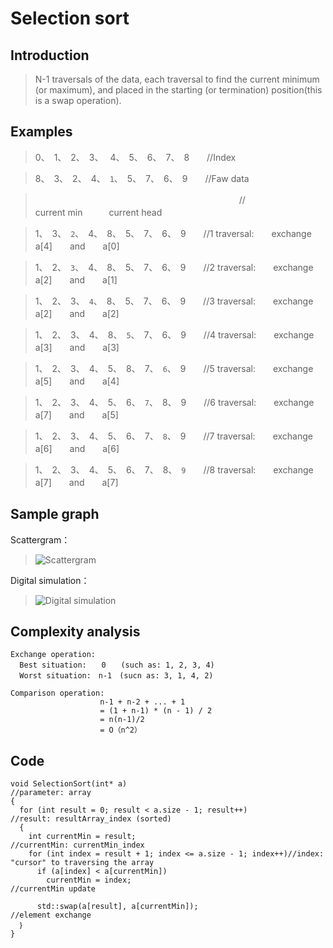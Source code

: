 # Selection sort
## Introduction

> N-1 traversals of the data, each traversal to find the current minimum (or maximum), and placed in the starting (or termination) position(this is a swap operation).   

## Examples

> 0、　1、　2、　3、　  4、　5、　6、　7、　8　　//Index

> 8、　3、　2、　4、　`1`、　5、　7、　6、　9　　//Faw data

>　　　　　　　　　　　　　　　　　　　　　　　    //　　　　　　　　　　　current min　　　current head

> 1、　3、　`2`、　4、　8、　5、　7、　6、　9　　//1 traversal:　　exchange　　a[4]　　and　　a[0]　　

> 1、　2、　`3`、　4、　8、　5、　7、　6、　9　　//2 traversal:　　exchange　　a[2]　　and　　a[1]

> 1、　2、　3、　`4`、　8、　5、　7、　6、　9　　//3 traversal:　　exchange　　a[2]　　and　　a[2]

> 1、　2、　3、　4、　8、　`5`、　7、　6、　9　　//4 traversal:　　exchange　　a[3]　　and　　a[3]

> 1、　2、　3、　4、　5、　8、　7、　`6`、　9　　//5 traversal:　　exchange　　a[5]　　and　　a[4]

> 1、　2、　3、　4、　5、　6、　`7`、　8、　9　　//6 traversal:　　exchange　　a[7]　　and　　a[5]

> 1、　2、　3、　4、　5、　6、　7、　`8`、　9　　//7 traversal:　　exchange　　a[6]　　and　　a[6]

> 1、　2、　3、　4、　5、　6、　7、　8、　`9`　　//8 traversal:　　exchange　　a[7]　　and　　a[7]

## Sample graph

Scattergram：


> ![Scattergram](https://github.com/ToyoBai/Algorithm/blob/master/Sorting%20Algorithm/Sorting%20Algorithm%20Image/Selection_sort1.gif?raw=true "scattergram")

Digital simulation：

> ![Digital simulation](https://github.com/ToyoBai/Algorithm/blob/master/Sorting%20Algorithm/Sorting%20Algorithm%20Image/Selection-sort2.gif?raw=true "Digital simulation")

## Complexity analysis
    Exchange operation:
      Best situation:　　0　　(such as: 1, 2, 3, 4)
      Worst situation:　n-1　(sucn as: 3, 1, 4, 2)
      
    Comparison operation:
                        n-1 + n-2 + ... + 1
                        = (1 + n-1) * (n - 1) / 2
                        = n(n-1)/2
                        = O（n^2）                   
## Code
    void SelectionSort(int* a)                                    //parameter: array                
    {
      for (int result = 0; result < a.size - 1; result++)         //result: resultArray_index (sorted)
      {
        int currentMin = result;                                  //currentMin: currentMin_index
        for (int index = result + 1; index <= a.size - 1; index++)//index: "cursor" to traversing the array
          if (a[index] < a[currentMin])
            currentMin = index;                                   //currentMin update
          
          std::swap(a[result], a[currentMin]);                    //element exchange
      ｝
    }
